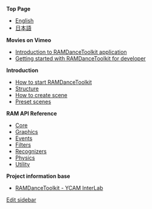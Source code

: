**Top Page**

- [English](Overview)
- [日本語](Overview_Jp)


**Movies on Vimeo**

- [Introduction to RAMDanceToolkit application](#)
- [Getting started with RAMDanceToolkit for developer](#)


**Introduction**
- [How to start RAMDanceToolkit](How_to_start_RAMDanceToolkit)
- [Structure](Structure)
- [How to create scene](How_to_create_scene)
- [Preset scenes](Preset_scenes)


**RAM API Reference**
- [Core](RAM-API-Reference-Core)
- [Graphics](RAM-API-Reference-Graphics)
- [Events](RAM-API-Reference-Events)
- [Filters](RAM-API-Reference-Filters)
- [Recognizers](RAM-API-Reference-Recognizers)
- [Physics](RAM-API-Reference-Physics)
- [Utility](RAM-API-Reference-Utility)


<!--
- [Abacus]()
- [BasicActor]()
- [BigBox]()
- [Chain]()
- [ColorGrid]()
- [Donuts]()
- [Expansion]()
- [FourPoints]()
- [Future]()
- [Graph]()
- [HastyChase]()
- [Helper]()
- [Kepler]()
- [Laban]()
- [Line]()
- [Monster]()
- [Notation]()
- [Particles]()
- [Ragdoll]()
- [SoundCube]()
- [Stamp]()
- [ThreePoints]()
- [UpsideDown]()
-->

**Project information base**

- [RAMDanceToolkit - YCAM InterLab](http://interlab.ycam.jp/en/)

[Edit sidebar](https://github.com/YCAMInterlab/RAMDanceToolkit/wiki/_Sidebar/_edit)